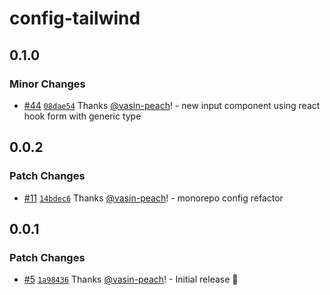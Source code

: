 # config-tailwind

## 0.1.0

### Minor Changes

- [#44](https://github.com/jventures-jdn/token-generator/pull/44) [`08dae54`](https://github.com/jventures-jdn/token-generator/commit/08dae54149c8bde080c894a10fd68bb2f97fee9f) Thanks [@vasin-peach](https://github.com/vasin-peach)! - new input component using react hook form with generic type

## 0.0.2

### Patch Changes

- [#11](https://github.com/jventures-jdn/token-generator/pull/11) [`14bdec6`](https://github.com/jventures-jdn/token-generator/commit/14bdec6a4519670ea3510568af258387a14149be) Thanks [@vasin-peach](https://github.com/vasin-peach)! - monorepo config refactor

## 0.0.1

### Patch Changes

- [#5](https://github.com/jventures-jdn/token-generator/pull/5) [`1a98436`](https://github.com/jventures-jdn/token-generator/commit/1a98436eb4ef8fc756a9b0d075184dda644c3d9f) Thanks [@vasin-peach](https://github.com/vasin-peach)! - Initial release 🚀
